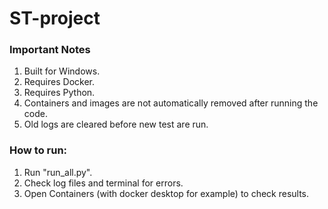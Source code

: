 # ST-project

### Important Notes
1. Built for Windows.
2. Requires Docker.
3. Requires Python.
4. Containers and images are not automatically removed after running the code.
5. Old logs are cleared before new test are run.

### How to run:
1. Run "run_all.py".
2. Check log files and terminal for errors.
3. Open Containers (with docker desktop for example) to check results. 

